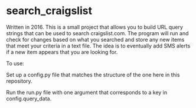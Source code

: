 # search_craigslist
Written in 2016.
This is a small project that allows you to build URL query strings that can be used to search craigslist.com.  The program will run and check for changes based on what you searched and store any new items that meet your criteria in a text file.  The idea is to eventually add SMS alerts if a new item appears that you are looking for. 

To use:

Set up a config.py file that matches the structure of the one here in this repository.

Run the run.py file with one argument that corresponds to a key in config.query_data.
